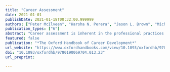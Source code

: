 ```yaml
---
title: "Career Assessment"
date: 2021-01-01
publishDate: 2021-01-18T00:32:00.999999
authors: ["Peter McIlveen", "Harsha N. Perera", "Jason L. Brown", "Michael Healy", "Sara Hammer"]
publication_types: ["6"]
abstract: "Career assessment is inherent in the professional practices of career development. Career assessment has its scientific, technical, and aesthetic foundations in applied psychology and education. It takes the forms of objective or subjective observation of another—a student or client—or reflectively of self. Assessment enables the practitioner, researcher, client, and student to conceptualize behaviour essential to performing acts of career development, such as identifying vocational interests, decision-making, and making meaning in diverse contexts of education and work. Its utility in higher education is demonstrated by examples of qualitative and quantitative methods of career assessment focused on employability. Considerations are given to the future potential and limitations of career assessment."
featured: false
publication: "*The Oxford Handbook of Career Development*"
url_website: "https://www.oxfordhandbooks.com/view/10.1093/oxfordhb/9780190069704.001.0001/oxfordhb-9780190069704-e-23"
doi: "10.1093/oxfordhb/9780190069704.013.23"
url_preprint:

---
```

